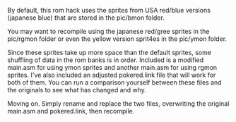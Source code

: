 By default, this rom hack uses the sprites from USA red/blue versions (japanese blue) that are stored in the pic/bmon folder.

You may want to recompile using the japanese red/gree sprites in the pic/rgmon folder 
or even the yellow version sprit4es in the pic/ymon folder.

Since these sprites take up more space than the default sprites, some shuffling of data in the rom banks is in order.
Included is a modified main.asm for using ymon sprites and another main.asm for using rgmon sprites.
I've also included an adjusted pokered.link file that will work for both of them. 
You can run a comparison yourself between these files and the originals to see what has changed and why.

Moving on. Simply rename and replace the two files, overwriting the original main.asm and pokered.link, then recompile.